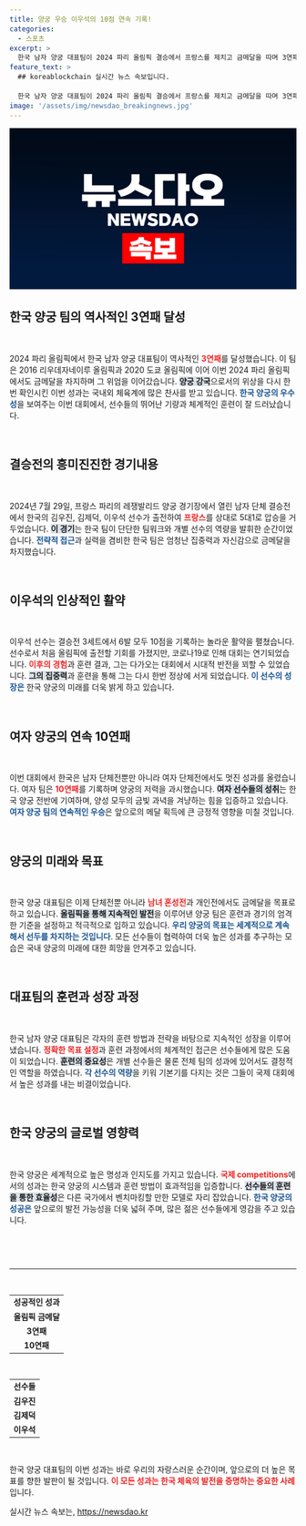 ```yaml
---
title: 양궁 우승 이우석의 10점 연속 기록!
categories:
  - 스포츠
excerpt: >
  한국 남자 양궁 대표팀이 2024 파리 올림픽 결승에서 프랑스를 제치고 금메달을 따며 3연패를 달성했습니다. 이우석의 완벽한 활약이 돋보였던 이 역사적인 순간, 양궁의 전통을 더욱 빛내는 감동의 세리머니가 펼쳐졌습니다!
feature_text: >
  ## koreablockchain 실시간 뉴스 속보입니다.

  한국 남자 양궁 대표팀이 2024 파리 올림픽 결승에서 프랑스를 제치고 금메달을 따며 3연패를 달성했습니다. 이우석의 완벽한 활약이 돋보였던 이 역사적인 순간, 양궁의 전통을 더욱 빛내는 감동의 세리머니가 펼쳐졌습니다!
image: '/assets/img/newsdao_breakingnews.jpg'
---
```


<p><img src="/assets/img/newsdao_breakingnews.jpg" alt="koreablockchain 속보" /></p>

<h2 data-ke-size="size26">한국 양궁 팀의 역사적인 3연패 달성</h2> 

<p data-ke-size="size16">&nbsp;</p>

<p>2024 파리 올림픽에서 한국 남자 양궁 대표팀이 역사적인 <b><span style="color: #ee2323;">3연패</span></b>를 달성했습니다. 이 팀은 2016 리우데자네이루 올림픽과 2020 도쿄 올림픽에 이어 이번 2024 파리 올림픽에서도 금메달을 차지하며 그 위엄을 이어갔습니다. <b><span style="background-color: #21538527;">양궁 강국</span></b>으로서의 위상을 다시 한번 확인시킨 이번 성과는 국내외 체육계에 많은 찬사를 받고 있습니다. <b><span style="color: #1a5490;">한국 양궁의 우수성</span></b>을 보여주는 이번 대회에서, 선수들의 뛰어난 기량과 체계적인 훈련이 잘 드러났습니다. </p>

<p data-ke-size="size16">&nbsp;</p>

<h2 data-ke-size="size26">결승전의 흥미진진한 경기내용</h2>

<p data-ke-size="size16">&nbsp;</p>

<p>2024년 7월 29일, 프랑스 파리의 레쟁발리드 양궁 경기장에서 열린 남자 단체 결승전에서 한국의 김우진, 김제덕, 이우석 선수가 출전하여 <b><span style="color: #ee2323;">프랑스</span></b>를 상대로 5대1로 압승을 거두었습니다. <b><span style="background-color: #21538527;">이 경기</span></b>는 한국 팀이 단단한 팀워크와 개별 선수의 역량을 발휘한 순간이었습니다. <b><span style="color: #1a5490;">전략적 접근</span></b>과 실력을 겸비한 한국 팀은 엄청난 집중력과 자신감으로 금메달을 차지했습니다.</p>

<p data-ke-size="size16">&nbsp;</p>

<h2 data-ke-size="size26">이우석의 인상적인 활약</h2>

<p data-ke-size="size16">&nbsp;</p>

<p>이우석 선수는 결승전 3세트에서 6발 모두 10점을 기록하는 놀라운 활약을 펼쳤습니다. 선수로서 처음 올림픽에 출전할 기회를 가졌지만, 코로나19로 인해 대회는 연기되었습니다. <b><span style="color: #ee2323;">이후의 경험</span></b>과 훈련 결과, 그는 다가오는 대회에서 시대적 반전을 꾀할 수 있었습니다. <b><span style="background-color: #21538527;">그의 집중력</span></b>과 훈련을 통해 그는 다시 한번 정상에 서게 되었습니다. <b><span style="color: #1a5490;">이 선수의 성장은</span></b> 한국 양궁의 미래를 더욱 밝게 하고 있습니다.</p>

<p data-ke-size="size16">&nbsp;</p>

<h2 data-ke-size="size26">여자 양궁의 연속 10연패</h2>

<p data-ke-size="size16">&nbsp;</p>

<p>이번 대회에서 한국은 남자 단체전뿐만 아니라 여자 단체전에서도 멋진 성과를 올렸습니다. 여자 팀은 <b><span style="color: #ee2323;">10연패</span></b>를 기록하며 양궁의 저력을 과시했습니다. <b><span style="background-color: #21538527;">여자 선수들의 성취</span></b>는 한국 양궁 전반에 기여하며, 양성 모두의 금빛 과녁을 겨냥하는 힘을 입증하고 있습니다. <b><span style="color: #1a5490;">여자 양궁 팀의 연속적인 우승</span></b>은 앞으로의 메달 획득에 큰 긍정적 영향을 미칠 것입니다.</p>

<p data-ke-size="size16">&nbsp;</p>

<h2 data-ke-size="size26">양궁의 미래와 목표</h2>

<p data-ke-size="size16">&nbsp;</p>

<p>한국 양궁 대표팀은 이제 단체전뿐 아니라 <b><span style="color: #ee2323;">남녀 혼성전</span></b>과 개인전에서도 금메달을 목표로 하고 있습니다. <b><span style="background-color: #21538527;">올림픽을 통해 지속적인 발전</span></b>을 이루어낸 양궁 팀은 훈련과 경기의 엄격한 기준을 설정하고 적극적으로 임하고 있습니다. <b><span style="color: #1a5490;">우리 양궁의 목표는 세계적으로 계속해서 선두를 차지하는 것입니다</span></b>. 모든 선수들이 협력하여 더욱 높은 성과를 추구하는 모습은 국내 양궁의 미래에 대한 희망을 안겨주고 있습니다.</p>

<p data-ke-size="size16">&nbsp;</p>

<h2 data-ke-size="size26">대표팀의 훈련과 성장 과정</h2>

<p data-ke-size="size16">&nbsp;</p>

<p>한국 남자 양궁 대표팀은 각자의 훈련 방법과 전략을 바탕으로 지속적인 성장을 이루어냈습니다. <b><span style="color: #ee2323;">정확한 목표 설정</span></b>과 훈련 과정에서의 체계적인 접근은 선수들에게 많은 도움이 되었습니다. <b><span style="background-color: #21538527;">훈련의 중요성</span></b>은 개별 선수들은 물론 전체 팀의 성과에 있어서도 결정적인 역할을 하였습니다. <b><span style="color: #1a5490;">각 선수의 역량</span></b>을 키워 기본기를 다지는 것은 그들이 국제 대회에서 높은 성과를 내는 비결이었습니다.</p>

<p data-ke-size="size16">&nbsp;</p>

<h2 data-ke-size="size26">한국 양궁의 글로벌 영향력</h2>

<p data-ke-size="size16">&nbsp;</p>

<p>한국 양궁은 세계적으로 높은 명성과 인지도를 가지고 있습니다. <b><span style="color: #ee2323;">국제 competitions</span></b>에서의 성과는 한국 양궁의 시스템과 훈련 방법이 효과적임을 입증합니다. <b><span style="background-color: #21538527;">선수들의 훈련을 통한 효율성</span></b>은 다른 국가에서 벤치마킹할 만한 모델로 자리 잡았습니다. <b><span style="color: #1a5490;">한국 양궁의 성공은</span></b> 앞으로의 발전 가능성을 더욱 넓혀 주며, 많은 젊은 선수들에게 영감을 주고 있습니다.</p>

<p data-ke-size="size16">&nbsp;</p> 

<p><br><hr><br></p>

<table style="width: 100%;">
    <tr>
        <td style="text-align: center; height: 17px;"><b>성공적인 성과</b></td>
    </tr>
    <tr>
        <td style="text-align: center; height: 17px;"><b>올림픽 금메달</b></td>
    </tr>
    <tr>
        <td style="text-align: center; height: 17px;"><b>3연패</b></td>
    </tr>
    <tr>
        <td style="text-align: center; height: 17px;"><b>10연패</b></td>
    </tr>
</table>

<p data-ke-size="size16">&nbsp;</p> 

<table style="width: 100%;">
    <tr>
        <td style="text-align: center; height: 17px;"><b>선수들</b></td>
    </tr>
    <tr>
        <td style="text-align: center; height: 17px;"><b>김우진</b></td>
    </tr>
    <tr>
        <td style="text-align: center; height: 17px;"><b>김제덕</b></td>
    </tr>
    <tr>
        <td style="text-align: center; height: 17px;"><b>이우석</b></td>
    </tr>
</table> 

<p data-ke-size="size16">&nbsp;</p> 

<p>한국 양궁 대표팀의 이번 성과는 바로 우리의 자랑스러운 순간이며, 앞으로의 더 높은 목표를 향한 발판이 될 것입니다. <b><span style="color: #ee2323;">이 모든 성과는 한국 체육의 발전을 증명하는 중요한 사례</span></b>입니다.</p>
실시간 뉴스 속보는, <a href="https://newsdao.kr" rel="dofollow">https://newsdao.kr</a>


